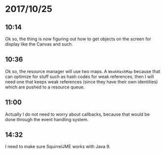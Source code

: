 # 2017/10/25

## 10:14

Ok so, the thing is now figuring out how to get objects on the screen for
display like the Canvas and such.

## 10:36

Ok so, the resource manager will use two maps. A `WeakHashMap` because that
can optimize for stuff such as hash codes for weak references, then I will
need one that keeps weak references (since they have their own
identities) which are pushed to a resource queue.

## 11:00

Actually I do not need to worry about callbacks, because that would be done
through the event handling system.

## 14:32

I need to make sure SquirrelJME works with Java 9.
